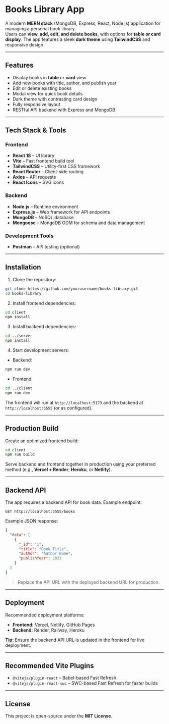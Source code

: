 # Books Library App

A modern **MERN stack** (MongoDB, Express, React, Node.js) application for managing a personal book library.  
Users can **view, add, edit, and delete books**, with options for **table or card display**. The app features a sleek **dark theme** using **TailwindCSS** and responsive design.

---

## Features

- Display books in **table** or **card** view  
- Add new books with title, author, and publish year  
- Edit or delete existing books  
- Modal view for quick book details  
- Dark theme with contrasting card design  
- Fully responsive layout  
- RESTful API backend with Express and MongoDB  

---

## Tech Stack & Tools

### Frontend
- **React 18** – UI library  
- **Vite** – Fast frontend build tool  
- **TailwindCSS** – Utility-first CSS framework  
- **React Router** – Client-side routing  
- **Axios** – API requests  
- **React Icons** – SVG icons  

### Backend
- **Node.js** – Runtime environment  
- **Express.js** – Web framework for API endpoints  
- **MongoDB** – NoSQL database  
- **Mongoose** – MongoDB ODM for schema and data management  

### Development Tools
- **Postman** – API testing (optional)  

---

## Installation

1. Clone the repository:

```bash
git clone https://github.com/yourusername/books-library.git
cd books-library
````

2. Install frontend dependencies:

```bash
cd client
npm install
```

3. Install backend dependencies:

```bash
cd ../server
npm install
```

4. Start development servers:

* Backend:

```bash
npm run dev
```

* Frontend:

```bash
cd ../client
npm run dev
```

The frontend will run at `http://localhost:5173` and the backend at `http://localhost:5555` (or as configured).

---

## Production Build

Create an optimized frontend build:

```bash
cd client
npm run build
```

Serve backend and frontend together in production using your preferred method (e.g., **Vercel + Render**, **Heroku**, or **Netlify**).

---

## Backend API

The app requires a backend API for book data. Example endpoint:

```
GET http://localhost:5555/books
```

Example JSON response:

```json
{
  "data": [
    {
      "_id": "1",
      "title": "Book Title",
      "author": "Author Name",
      "publishYear": 2023
    }
  ]
}
```

> Replace the API URL with the deployed backend URL for production.

---

## Deployment

Recommended deployment platforms:

* **Frontend:** Vercel, Netlify, GitHub Pages
* **Backend:** Render, Railway, Heroku

**Tip:** Ensure the backend API URL is updated in the frontend for live deployment.

---

## Recommended Vite Plugins

* `@vitejs/plugin-react` – Babel-based Fast Refresh
* `@vitejs/plugin-react-swc` – SWC-based Fast Refresh for faster builds

---

## License

This project is open-source under the **MIT License**.

